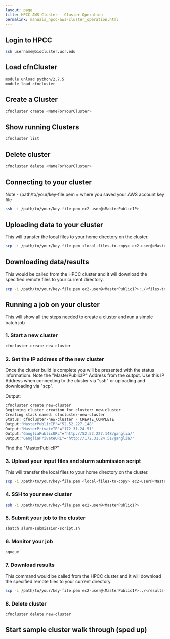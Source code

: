 ```yaml
---
layout: page
title: HPCC AWS Cluster - Cluster Operation
permalink: manuals_hpcc-aws-cluster_operation.html
---
```


## Login to HPCC

```bash
ssh username@biocluster.ucr.edu
```

## Load cfnCluster

```bash
module unload python/2.7.5
module load cfncluster
```

## Create a Cluster

```bash
cfncluster create <NameForYourCluster>
```

## Show running Clusters

```bash
cfncluster list
```

## Delete cluster

```bash
cfncluster delete <NameForYourCluster>
```

## Connecting to your cluster

Note - /path/to/your/key-file.pem = where you saved your AWS account key file

```bash
ssh -i /path/to/your/key-file.pem ec2-user@<MasterPublicIP>
```

## Uploading data to your cluster

This will transfer the local files to your home directory on the cluster.

```bash
scp -i /path/to/your/key-file.pem <local-files-to-copy> ec2-user@<MasterPublicIP>:.
```

## Downloading data/results

This would be called from the HPCC cluster and it will download the specified remote files to your current directory.

```bash
scp -i /path/to/your/key-file.pem ec2-user@<MasterPublicIP>:./<files-to-download> .
```

## Running a job on your cluster

This will show all the steps needed to create a cluster and run a simple batch job

### 1. Start a new cluster

```bash
cfncluster create new-cluster
```

### 2. Get the IP address of the new cluster

Once the cluster build is complete you will be presented with the status informatiom.
Note the "MasterPublicIP" Address from the output.
Use this IP Address when connecting to the cluster via "ssh" or uploading and downloading via "scp".

Output:

```bash
cfncluster create new-cluster
Beginning cluster creation for cluster: new-cluster
Creating stack named: cfncluster-new-cluster
Status: cfncluster-new-cluster - CREATE_COMPLETE                                
Output:"MasterPublicIP"="52.52.227.148"
Output:"MasterPrivateIP"="172.31.24.51"
Output:"GangliaPublicURL"="http://52.52.227.148/ganglia/"
Output:"GangliaPrivateURL"="http://172.31.24.51/ganglia/"
```
Find the "MasterPublicIP"

### 3. Upload your input files and slurm submission script

This will transfer the local files to your home directory on the cluster.

```bash
scp -i /path/to/your/key-file.pem <local-files-to-copy> ec2-user@<MasterPublicIP>:.
```

### 4. SSH to your new cluster

```bash
ssh -i /path/to/your/key-file.pem ec2-user@<MasterPublicIP>
```

### 5. Submit your job to the cluster

```bash
sbatch slurm-submission-script.sh
```

### 6. Monitor your job

```bash
squeue
```

### 7. Download results

This command would be called from the HPCC cluster and it will download the specified remote files to your current directory.

```bash
scp -i /path/to/your/key-file.pem ec2-user@<MasterPublicIP>:./<results-to-download> .
```

### 8. Delete cluster

```bash
cfncluster delete new-cluster 
```

## Start sample cluster walk through (sped up)

<script src="https://asciinema.org/a/uH2CH6RhWc7JHOBSl4yqra5n8.js" id="asciicast-uH2CH6RhWc7JHOBSl4yqra5n8" async data-speed="20" data-size="medium"></script>
